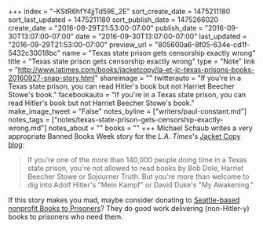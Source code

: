 +++
index = "-KStR6hfY4jjTd59E_2E"
sort_create_date = 1475211180
sort_last_updated = 1475211180
sort_publish_date = 1475266020
create_date = "2016-09-29T21:53:00-07:00"
publish_date = "2016-09-30T13:07:00-07:00"
date = "2016-09-30T13:07:00-07:00"
last_updated = "2016-09-29T21:53:00-07:00"
preview_url = "805600a6-8f05-634e-cd1f-5432c30018bc"
name = "Texas state prison gets censorship exactly wrong"
title = "Texas state prison gets censorship exactly wrong"
type = "Note"
link = "http://www.latimes.com/books/jacketcopy/la-et-jc-texas-prisons-books-20160927-snap-story.html"
shareimage = ""
twitterauto = "If you're in a Texas state prison, you can read Hitler's book but not Harriet Beecher Stowe's book."
facebookauto = "If you're in a Texas state prison, you can read Hitler's book but not Harriet Beecher Stowe's book."
make_image_tweet = "False"
notes_byline = ["writers/paul-constant.md"]
notes_tags = ["notes/texas-state-prison-gets-censorship-exactly-wrong.md"]
notes_about = ""
books = ""
+++
Michael Schaub writes a very appropriate Banned Books Week story for the *L.A. Times*'s [Jacket Copy blog](http://www.latimes.com/books/jacketcopy/la-et-jc-texas-prisons-books-20160927-snap-story.html):

<blockquote>If you're one of the more than 140,000 people doing time in a Texas state prison, you're not allowed to read books by Bob Dole, Harriet Beecher Stowe or Sojourner Truth. But you're more than welcome to dig into Adolf Hitler's "Mein Kampf" or David Duke's "My Awakening."</blockquote>

If this story makes you mad, maybe consider donating to [Seattle-based nonprofit Books to Prisoners](http://www.bookstoprisoners.net/)? They do good work delivering (non-Hitler-y) books to prisoners who need them.
